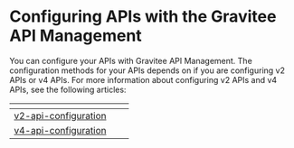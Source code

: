 # Configuring APIs with the Gravitee API Management

You can configure your APIs with Gravitee API Management. The configuration methods for your APIs depends on if you are configuring v2 APIs or v4 APIs. For more information about configuring v2 APIs and v4 APIs, see the following articles:&#x20;

<table data-card-size="large" data-view="cards"><thead><tr><th data-type="content-ref"></th><th></th><th></th></tr></thead><tbody><tr><td><a href="../../../guides/api-configuration/v2-api-configuration/">v2-api-configuration</a></td><td></td><td></td></tr><tr><td><a href="../../../guides/api-configuration/v4-api-configuration/">v4-api-configuration</a></td><td></td><td></td></tr></tbody></table>

